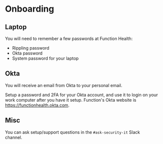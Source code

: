 # Onboarding

## Laptop

You will need to remember a few passwords at Function Health:
- Rippling password
- Okta password
- System password for your laptop

## Okta

You will receive an email from Okta to your personal email.

Setup a password and 2FA for your Okta account, and use it to login on your
work computer after you have it setup. Function's Okta website is
https://functionhealth.okta.com.

## Misc

You can ask setup/support questions in the `#ask-security-it` Slack channel.

